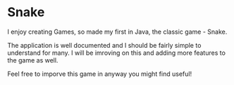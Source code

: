 Snake
=============


I enjoy creating Games, so made my first in Java, the classic game - Snake.

The application is well documented and I should be fairly simple to understand for many. I will be imroving on this and adding more features to the game as well. 

Feel free to imporve this game in anyway you might find useful!
